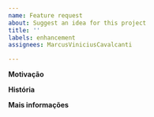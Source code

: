 ```yaml
---
name: Feature request
about: Suggest an idea for this project
title: ''
labels: enhancement
assignees: MarcusViniciusCavalcanti

---
```


**Motivação**

**História**

**Mais informações**

